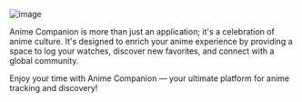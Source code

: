 ![image](https://github.com/nelsondca/DRQ/assets/96999074/cf6dd6c2-4279-43a1-886e-01940176ab95)

Anime Companion is more than just an application; it's a celebration of anime culture. It's designed to enrich your anime experience by providing a space to log your watches, discover new favorites, and connect with a global community.

Enjoy your time with Anime Companion — your ultimate platform for anime tracking and discovery!

